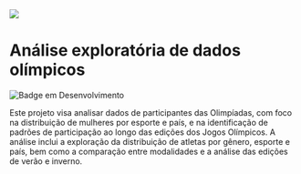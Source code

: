 <img src="[https://github.com/laribritto/desenvolve-2024/blob/main/desenvolve%20(1).png](https://github.com/laribritto/olympic-games/blob/main/banner-blog-estudio-roxo-olimpiadas-um-logo-que-e-uma-egregora-12.jpg)">

# Análise exploratória de dados olímpicos
![Badge em Desenvolvimento](http://img.shields.io/static/v1?label=STATUS&message=EM%20DESENVOLVIMENTO&color=GREEN&style=for-the-badge)

Este projeto visa analisar dados de participantes das Olimpíadas, com foco na distribuição de mulheres por esporte e país, e na identificação de padrões de participação ao longo das edições dos Jogos Olímpicos. A análise inclui a exploração da distribuição de atletas por gênero, esporte e país, bem como a comparação entre modalidades e a análise das edições de verão e inverno.

